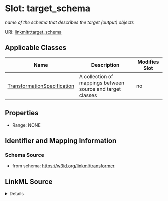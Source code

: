 

# Slot: target_schema


_name of the schema that describes the target (output) objects_



URI: [linkmltr:target_schema](https://w3id.org/linkml/transformer/target_schema)



<!-- no inheritance hierarchy -->





## Applicable Classes

| Name | Description | Modifies Slot |
| --- | --- | --- |
| [TransformationSpecification](TransformationSpecification.md) | A collection of mappings between source and target classes |  no  |







## Properties

* Range: NONE





## Identifier and Mapping Information







### Schema Source


* from schema: https://w3id.org/linkml/transformer




## LinkML Source

<details>
```yaml
name: target_schema
description: name of the schema that describes the target (output) objects
from_schema: https://w3id.org/linkml/transformer
rank: 1000
alias: target_schema
owner: TransformationSpecification
domain_of:
- TransformationSpecification

```
</details>